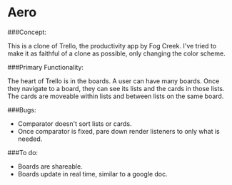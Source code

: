# Aero

###Concept:

This is a clone of Trello, the productivity app by Fog Creek. I've tried to make it as faithful of a clone as possible, only changing the color scheme. 

###Primary Functionality:

The heart of Trello is in the boards. A user can have many boards. Once they navigate to a board, they can see its lists and the cards in those lists. The cards are moveable within lists and between lists on the same board. 

###Bugs:

- Comparator doesn't sort lists or cards.
- Once comparator is fixed, pare down render listeners to only what is needed.

###To do:

- Boards are shareable.
- Boards update in real time, similar to a google doc.